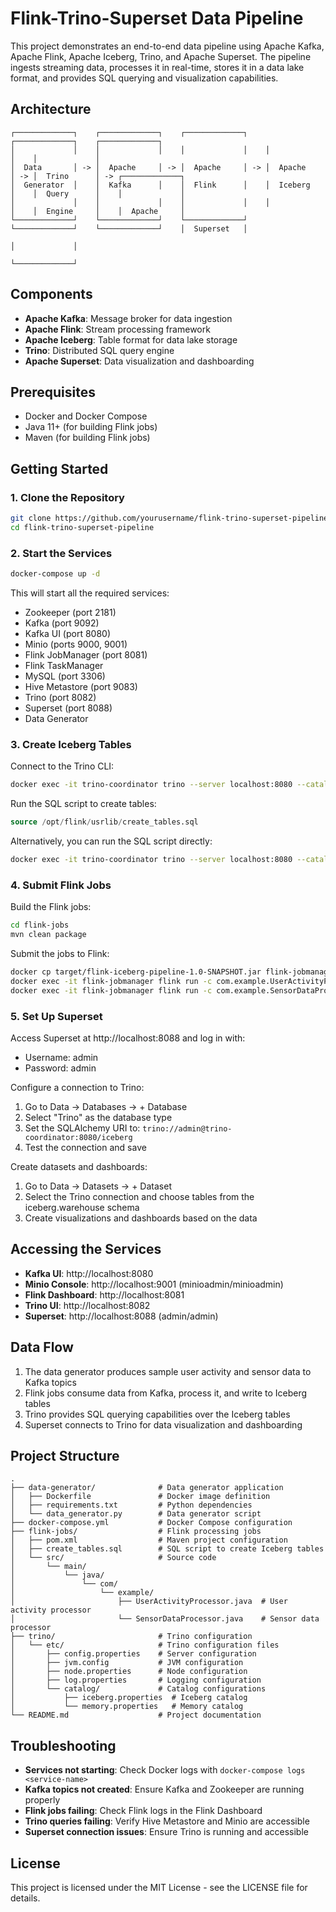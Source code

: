 # Flink-Trino-Superset Data Pipeline

This project demonstrates an end-to-end data pipeline using Apache Kafka, Apache Flink, Apache Iceberg, Trino, and Apache Superset. The pipeline ingests streaming data, processes it in real-time, stores it in a data lake format, and provides SQL querying and visualization capabilities.

## Architecture

```
┌─────────────┐    ┌─────────────┐    ┌─────────────┐    ┌─────────────┐    ┌─────────────┐
│             │    │             │    │             │    │             │    │             │
│  Data       │ -> │  Apache     │ -> │  Apache     │ -> │  Apache     │ -> │  Trino      │ -> ┌─────────────┐
│  Generator  │    │  Kafka      │    │  Flink      │    │  Iceberg    │    │  Query      │    │             │
│             │    │             │    │             │    │             │    │  Engine     │    │  Apache     │
└─────────────┘    └─────────────┘    └─────────────┘    └─────────────┘    └─────────────┘    │  Superset   │
                                                                                               │             │
                                                                                               └─────────────┘
```

## Components

- **Apache Kafka**: Message broker for data ingestion
- **Apache Flink**: Stream processing framework
- **Apache Iceberg**: Table format for data lake storage
- **Trino**: Distributed SQL query engine
- **Apache Superset**: Data visualization and dashboarding

## Prerequisites

- Docker and Docker Compose
- Java 11+ (for building Flink jobs)
- Maven (for building Flink jobs)

## Getting Started

### 1. Clone the Repository

```bash
git clone https://github.com/yourusername/flink-trino-superset-pipeline.git
cd flink-trino-superset-pipeline
```

### 2. Start the Services

```bash
docker-compose up -d
```

This will start all the required services:
- Zookeeper (port 2181)
- Kafka (port 9092)
- Kafka UI (port 8080)
- Minio (ports 9000, 9001)
- Flink JobManager (port 8081)
- Flink TaskManager
- MySQL (port 3306)
- Hive Metastore (port 9083)
- Trino (port 8082)
- Superset (port 8088)
- Data Generator

### 3. Create Iceberg Tables

Connect to the Trino CLI:

```bash
docker exec -it trino-coordinator trino --server localhost:8080 --catalog iceberg
```

Run the SQL script to create tables:

```sql
source /opt/flink/usrlib/create_tables.sql
```

Alternatively, you can run the SQL script directly:

```bash
docker exec -it trino-coordinator trino --server localhost:8080 --catalog iceberg -f /opt/flink/usrlib/create_tables.sql
```

### 4. Submit Flink Jobs

Build the Flink jobs:

```bash
cd flink-jobs
mvn clean package
```

Submit the jobs to Flink:

```bash
docker cp target/flink-iceberg-pipeline-1.0-SNAPSHOT.jar flink-jobmanager:/opt/flink/usrlib/
docker exec -it flink-jobmanager flink run -c com.example.UserActivityProcessor /opt/flink/usrlib/flink-iceberg-pipeline-1.0-SNAPSHOT.jar
docker exec -it flink-jobmanager flink run -c com.example.SensorDataProcessor /opt/flink/usrlib/flink-iceberg-pipeline-1.0-SNAPSHOT.jar
```

### 5. Set Up Superset

Access Superset at http://localhost:8088 and log in with:
- Username: admin
- Password: admin

Configure a connection to Trino:
1. Go to Data -> Databases -> + Database
2. Select "Trino" as the database type
3. Set the SQLAlchemy URI to: `trino://admin@trino-coordinator:8080/iceberg`
4. Test the connection and save

Create datasets and dashboards:
1. Go to Data -> Datasets -> + Dataset
2. Select the Trino connection and choose tables from the iceberg.warehouse schema
3. Create visualizations and dashboards based on the data

## Accessing the Services

- **Kafka UI**: http://localhost:8080
- **Minio Console**: http://localhost:9001 (minioadmin/minioadmin)
- **Flink Dashboard**: http://localhost:8081
- **Trino UI**: http://localhost:8082
- **Superset**: http://localhost:8088 (admin/admin)

## Data Flow

1. The data generator produces sample user activity and sensor data to Kafka topics
2. Flink jobs consume data from Kafka, process it, and write to Iceberg tables
3. Trino provides SQL querying capabilities over the Iceberg tables
4. Superset connects to Trino for data visualization and dashboarding

## Project Structure

```
.
├── data-generator/              # Data generator application
│   ├── Dockerfile               # Docker image definition
│   ├── requirements.txt         # Python dependencies
│   └── data_generator.py        # Data generator script
├── docker-compose.yml           # Docker Compose configuration
├── flink-jobs/                  # Flink processing jobs
│   ├── pom.xml                  # Maven project configuration
│   ├── create_tables.sql        # SQL script to create Iceberg tables
│   └── src/                     # Source code
│       └── main/
│           └── java/
│               └── com/
│                   └── example/
│                       ├── UserActivityProcessor.java  # User activity processor
│                       └── SensorDataProcessor.java    # Sensor data processor
├── trino/                       # Trino configuration
│   └── etc/                     # Trino configuration files
│       ├── config.properties    # Server configuration
│       ├── jvm.config           # JVM configuration
│       ├── node.properties      # Node configuration
│       ├── log.properties       # Logging configuration
│       └── catalog/             # Catalog configurations
│           ├── iceberg.properties  # Iceberg catalog
│           └── memory.properties   # Memory catalog
└── README.md                    # Project documentation
```

## Troubleshooting

- **Services not starting**: Check Docker logs with `docker-compose logs <service-name>`
- **Kafka topics not created**: Ensure Kafka and Zookeeper are running properly
- **Flink jobs failing**: Check Flink logs in the Flink Dashboard
- **Trino queries failing**: Verify Hive Metastore and Minio are accessible
- **Superset connection issues**: Ensure Trino is running and accessible

## License

This project is licensed under the MIT License - see the LICENSE file for details.
